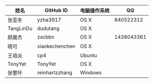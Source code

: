  姓名 | GitHub ID | 电脑操作系统 | QQ
 ---- | ---- | ---- | ---
 张亚冬 | yzha3917 | OS X | 840522312
TangLinDu | dudutang | OS X |
顾晨杰 | zxcbbn | OS X | 1438043361
晓可 | xiaokechenchen | OS X | 
王培炎 | cp4 | Ubuntu | 
TonyYet | TonyYet | OS X | 
张警吁 | reinhartzzhang | Windows | 
